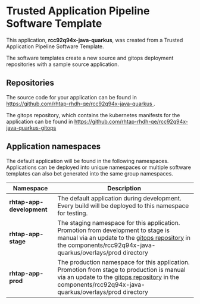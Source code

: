 # Trusted Application Pipeline Software Template

This application, **rcc92q94x-java-quarkus**, was created from a Trusted Application Pipeline Software Template.

The software templates create a new source and gitops deployment repositories with a sample source application. 

## Repositories

The source code for your application can be found in [https://github.com/rhtap-rhdh-qe/rcc92q94x-java-quarkus ](https://github.com/rhtap-rhdh-qe/rcc92q94x-java-quarkus ).
 
The gitops repository, which contains the kubernetes manifests for the application can be found in 
[https://github.com/rhtap-rhdh-qe/rcc92q94x-java-quarkus-gitops ](https://github.com/rhtap-rhdh-qe/rcc92q94x-java-quarkus-gitops ) 

## Application namespaces 

The default application will be found in the following namespaces. Applications can be deployed into unique namespaces or multiple software templates can also bet generated into the same group namespaces.  

|  Namespace   |  Description   |  
| -------- | -------- |   
| **rhtap-app-development** | The default application during development. Every build will be deployed to this namespace for testing. | 
| **rhtap-app-stage** | The staging namespace for this application. Promotion from development to stage is manual via an update to the [gitops repository](https://github.com/rhtap-rhdh-qe/rcc92q94x-java-quarkus-gitops ) in the components/rcc92q94x-java-quarkus/overlays/prod directory |  
| **rhtap-app-prod** | The production namespace for this application. Promotion from stage to production is manual via an update to the [gitops repository](https://github.com/rhtap-rhdh-qe/rcc92q94x-java-quarkus-gitops ) in the components/rcc92q94x-java-quarkus/overlays/prod directory | 